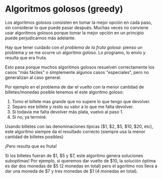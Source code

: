 # Algoritmos golosos (greedy)

Los algoritmos golosos consisten en tomar la mejor opción en cada paso, sin
considerar lo que puede pasar después. Muchas veces no conviene usar algoritmos
golosos porque tomar la mejor opción en un principio puede perjudicarnos más
adelante.

Hay que tener cuidado con *el problema de la fruta golosa*: pienso un problema y
se me ocurre un algoritmo goloso. Lo programo, lo envío y resulta que era fruta.

Esto pasa porque muchos algoritmos golosos resuelven correctamente los casos
"más fáciles" o simplemente algunos casos "especiales", pero no generalizan al
caso general.

Por ejemplo en el problema de dar el vuelto con la menor cantidad de
billetes/monedas posible tenemos el este algoritmo goloso:

1. Tomo el billete mas grande que no supere lo que tengo que devolver.
2. Separo ese billete y resto su valor a lo que me falta devolver.
3. Si todavia me falta devolver más plata, vuelvo al paso 1.
4. Si no, ya terminé.

Usando billetes con las denominaciones típicas ($1, $2, $5, $10, $20, etc), este
algoritmo siempre da el resultado correcto (siempre usa la menor cantidad
de billetes posibles)

¡Pero resulta que es fruta!

Si los billetes fueran de $1, $5 y $7, este algoritmo genera soluciones
suboptimas! Por ejemplo, si queremos dar vuelto de $10, la solución óptima es
dar dos monedas de $5 (2 monedas en total) pero el agoritmo nos lleva a dar una
moneda de $7 y tres monedas de $1 (4 monedas en total).